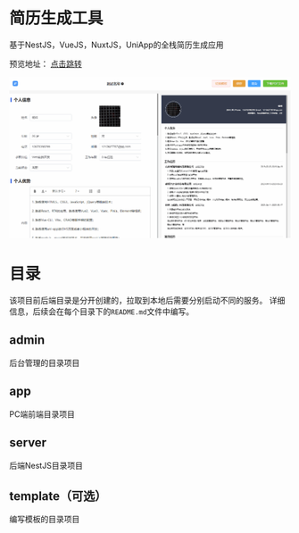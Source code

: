 # 简历生成工具
基于NestJS，VueJS，NuxtJS，UniApp的全栈简历生成应用

预览地址：
<a href="http://60.204.131.36:8000/" target="_blank">点击跳转</a>

![图片加载失败](https://github.com/Aizener/resume-fullstack/blob/master/app/assets/imgs/cover.gif)

# 目录

该项目前后端目录是分开创建的，拉取到本地后需要分别启动不同的服务。
详细信息，后续会在每个目录下的`README.md`文件中编写。

## admin

后台管理的目录项目

## app

PC端前端目录项目

## server

后端NestJS目录项目

## template（可选）

编写模板的目录项目
